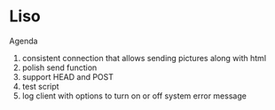 # Liso

Agenda
1. consistent connection that allows sending pictures along with html
2. polish send function 
3. support HEAD and POST 
4. test script
5. log client with options to turn on or off system error message
